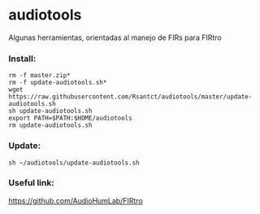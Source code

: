 # audiotools

Algunas herramientas, orientadas al manejo de FIRs para FIRtro

### Install:

    rm -f master.zip*
    rm -f update-audiotools.sh*
    wget https://raw.githubusercontent.com/Rsantct/audiotools/master/update-audiotools.sh
    sh update-audiotools.sh
    export PATH=$PATH:$HOME/audiotools
    rm update-audiotools.sh

### Update:

    sh ~/audiotools/update-audiotools.sh

### Useful link:
https://github.com/AudioHumLab/FIRtro
